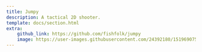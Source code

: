 ```yaml
---
title: Jumpy
description: A tactical 2D shooter.
template: docs/section.html
extra:
    github_link: https://github.com/fishfolk/jumpy
    image: https://user-images.githubusercontent.com/24392180/151969075-399e9fea-e2de-4340-96a4-0a0e5b79c281.gif
---
```

